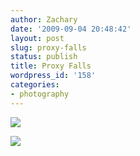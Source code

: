 ```yaml
---
author: Zachary
date: '2009-09-04 20:48:42'
layout: post
slug: proxy-falls
status: publish
title: Proxy Falls
wordpress_id: '158'
categories:
- photography
---
```

<a href="http://www.flickr.com/photos/zacharyz/3868448361/"><img class="center" src="http://farm4.static.flickr.com/3515/3868448361_7498ba6494_b.jpg"></a>

<a href="http://www.flickr.com/photos/zacharyz/3873535554/"><img class="center" src="http://farm3.static.flickr.com/2508/3873535554_dc919b1b85_b.jpg"></a>
